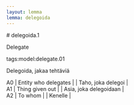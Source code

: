 ```yaml
---
layout: lemma
lemma: delegoida
---
```


<div class="sense">
# <span class="sensename">delegoida.1</span>

<span class="description">Delegate</span>

tags:model:delegate.01

<span class="description">Delegoida, jakaa tehtäviä</span>

A0 | Entity who delegates |   | Taho, joka delegoi |  
A1 | Thing given out |   | Asia, joka delegoidaan |  
A2 | To whom |   | Kenelle |  

</div>

